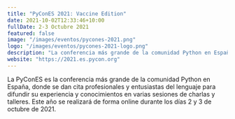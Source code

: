 ```yaml
---
title: "PyConES 2021: Vaccine Edition"
date: 2021-10-02T12:33:46+10:00
fullDate: 2-3 Octubre 2021
featured: false
image: "/images/eventos/pycones-2021.png"
logo: "/images/eventos/pycones-2021-logo.png"
description: "La conferencia más grande de la comunidad Python en España, donde se dan cita profesionales y entusiastas del lenguaje para difundir su experiencia y conocimientos."
website: "https://2021.es.pycon.org"
---
```


La PyConES es la conferencia más grande de la comunidad Python en España, donde se dan cita profesionales y entusiastas del lenguaje para difundir su experiencia y conocimientos en varias sesiones de charlas y talleres. Este año se realizará de forma online durante los días 2 y 3 de octubre de 2021. 
